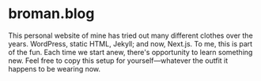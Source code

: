 # broman.blog

This personal website of mine has tried out many different clothes over the years. WordPress, static HTML, Jekyll; and now, Next.js. To me, this is part of the fun. Each time we start anew, there's opportunity to learn something new. Feel free to copy this setup for yourself—whatever the outfit it happens to be wearing now.
